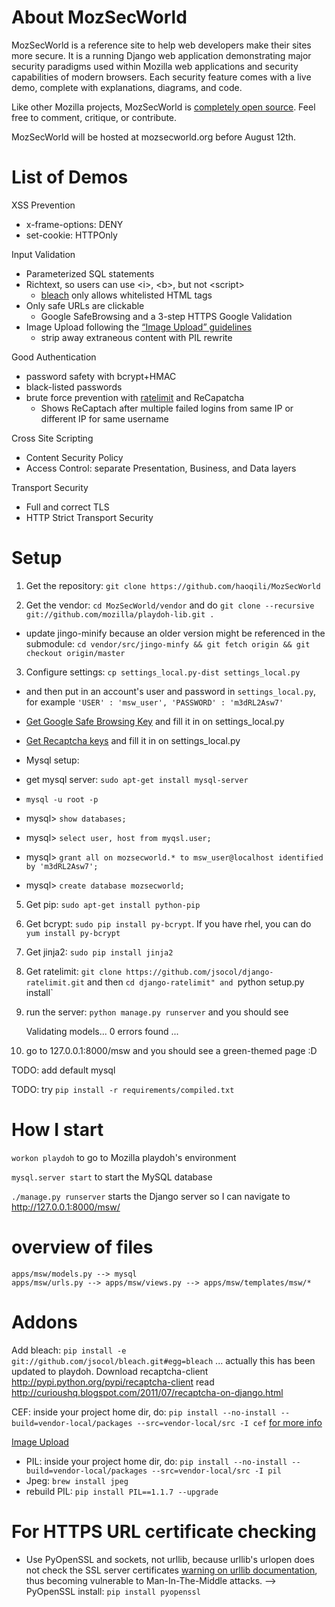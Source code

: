 About MozSecWorld
=========
MozSecWorld is a reference site to help web developers make their sites more secure. It is a running Django web application demonstrating major security paradigms used within Mozilla web applications and security capabilities of modern browsers. Each security feature comes with a live demo, complete with explanations, diagrams, and code.

Like other Mozilla projects, MozSecWorld is [completely open source][14]. Feel free to comment, critique, or contribute. 

MozSecWorld will be hosted at mozsecworld.org before August 12th.

List of Demos
===========

XSS Prevention

* x-frame-options: DENY
* set-cookie: HTTPOnly

Input Validation

* Parameterized SQL statements
* Richtext, so users can use &lt;i&gt;, &lt;b&gt;, but not &lt;script&gt;
   * [bleach][11] only allows whitelisted HTML tags
* Only safe URLs are clickable
   * Google SafeBrowsing and a 3-step HTTPS Google Validation
* Image Upload following the [“Image Upload” guidelines][13]
   * strip away extraneous content with PIL rewrite

Good Authentication

* password safety with bcrypt+HMAC
* black-listed passwords
* brute force prevention with [ratelimit][12] and ReCapatcha
   * Shows ReCaptach after multiple failed logins from same IP or different IP for same username

Cross Site Scripting

* Content Security Policy
* Access Control: separate Presentation, Business, and Data layers

Transport Security

* Full and correct TLS
* HTTP Strict Transport Security

Setup
========

1. Get the repository: `git clone https://github.com/haoqili/MozSecWorld`

2. Get the vendor: `cd MozSecWorld/vendor` and do `git clone --recursive git://github.com/mozilla/playdoh-lib.git .`
 * update jingo-minify because an older version might be referenced in the submodule: `cd vendor/src/jingo-minfy && git fetch origin && git checkout origin/master`

3. Configure settings: `cp settings_local.py-dist settings_local.py`
 * and then put in an account's user and password in `settings_local.py`, for example `'USER' : 'msw_user', 'PASSWORD' : 'm3dRL2Asw7'`
 * [Get Google Safe Browsing Key][5] and fill it in on settings_local.py
 * [Get Recaptcha keys][6] and fill it in on settings_local.py

* Mysql setup: 
 * get mysql server: `sudo apt-get install mysql-server`
 * `mysql -u root -p`
 * mysql> `show databases;`
 * mysql> `select user, host from myqsl.user;`
 * mysql> `grant all on mozsecworld.* to msw_user@localhost identified by 'm3dRL2Asw7';`
 * mysql> `create database mozsecworld;`

5. Get pip: `sudo apt-get install python-pip`

6. Get bcrypt: `sudo pip install py-bcrypt`. If you have rhel, you can do `yum install py-bcrypt`

7. Get jinja2: `sudo pip install jinja2`

8. Get ratelimit: `git clone https://github.com/jsocol/django-ratelimit.git` and then `cd django-ratelimit" and `python setup.py install`

9. run the server: `python manage.py runserver` and you should see

    Validating models...
    0 errors found
    ...

10. go to 127.0.0.1:8000/msw and you should see a green-themed page :D

TODO: add default mysql

TODO: try `pip install -r requirements/compiled.txt`

# How I start
`workon playdoh` to go to Mozilla playdoh's environment

`mysql.server start` to start the MySQL database

`./manage.py runserver` starts the Django server so I can navigate to http://127.0.0.1:8000/msw/

# overview of files
    apps/msw/models.py --> mysql
    apps/msw/urls.py --> apps/msw/views.py --> apps/msw/templates/msw/*

# Addons
Add bleach: `pip install -e git://github.com/jsocol/bleach.git#egg=bleach` ... actually this has been updated to playdoh.
Download recaptcha-client http://pypi.python.org/pypi/recaptcha-client read http://curioushq.blogspot.com/2011/07/recaptcha-on-django.html

CEF: inside your project home dir, do: `pip install --no-install --build=vendor-local/packages --src=vendor-local/src -I cef` [for more info][1]

[Image Upload][2]
* PIL: inside your project home dir, do: `pip install --no-install --build=vendor-local/packages --src=vendor-local/src -I pil`
* Jpeg: `brew install jpeg`
* rebuild PIL: `pip install PIL==1.1.7 --upgrade`

# For HTTPS URL certificate checking
- Use PyOpenSSL and sockets, not urllib, because urllib's urlopen does not check the SSL server certificates [warning on urllib documentation](http://docs.python.org/library/urllib.html), thus becoming vulnerable to Man-In-The-Middle attacks.
--> PyOpenSSL install: `pip install pyopenssl`


[1]: http://curioushq.blogspot.com/2011/07/django-playdoh-package-locations.html
[2]: http://curioushq.blogspot.com/2011/07/getting-image-upload-to-work-on-django.html
[3]: http://pypi.python.org/pypi/setuptools#files
[4]: http://pypi.python.org/pypi/setuptools
[5]: http://code.google.com/apis/safebrowsing/key_signup.html
[6]: http://www.google.com/recaptcha/whyrecaptcha

[11]: https://github.com/jsocol/bleach
[12]: https://github.com/jsocol/django-ratelimit
[13]: https://wiki.mozilla.org/WebAppSec/Secure_Coding_Guidelines#Uploads
[14]: https://github.com/haoqili/MozSecWorld 
